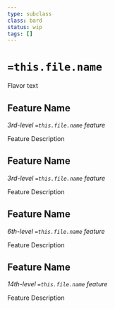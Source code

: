 ```yaml
---
type: subclass 
class: bard
status: wip
tags: []
---
```


# `=this.file.name`

Flavor text

## Feature Name
*3rd-level `=this.file.name` feature*

Feature Description

## Feature Name
*3rd-level `=this.file.name` feature*

Feature Description

## Feature Name
*6th-level `=this.file.name` feature*

Feature Description

## Feature Name
*14th-level `=this.file.name` feature*

Feature Description

